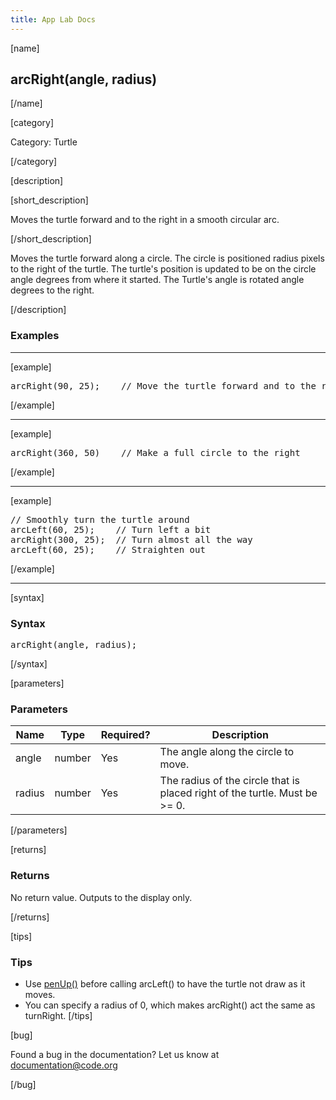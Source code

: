 ```yaml
---
title: App Lab Docs
---
```


[name]

## arcRight(angle, radius)

[/name]


[category]

Category: Turtle

[/category]

[description]

[short_description]

Moves the turtle forward and to the right in a smooth circular arc.

[/short_description]

Moves the turtle forward along a circle. The circle is positioned radius pixels to the right of the turtle. The turtle's position is updated to be on the circle angle degrees from where it started. The Turtle's angle is rotated angle degrees to the right.

[/description]

### Examples
____________________________________________________

[example]

<pre>
arcRight(90, 25);    // Move the turtle forward and to the right
</pre>

[/example]

____________________________________________________

[example]

<pre>
arcRight(360, 50)    // Make a full circle to the right
</pre>

[/example]

____________________________________________________

[example]

<pre>
// Smoothly turn the turtle around
arcLeft(60, 25);    // Turn left a bit
arcRight(300, 25);  // Turn almost all the way
arcLeft(60, 25);    // Straighten out
</pre>

[/example]

____________________________________________________

[syntax]

### Syntax
<pre>
arcRight(angle, radius);
</pre>

[/syntax]

[parameters]

### Parameters

| Name  | Type | Required? | Description |
|-----------------|------|-----------|-------------|
| angle | number | Yes | The angle along the circle to move.  |
| radius | number | Yes | The radius of the circle that is placed right of the turtle. Must be >= 0.  |

[/parameters]

[returns]

### Returns
No return value. Outputs to the display only.

[/returns]

[tips]

### Tips
- Use [penUp()](/applab/docs/penUp) before calling arcLeft() to have the turtle not draw as it moves.
- You can specify a radius of 0, which makes arcRight() act the same as turnRight.
[/tips]

[bug]

Found a bug in the documentation? Let us know at documentation@code.org

[/bug]
